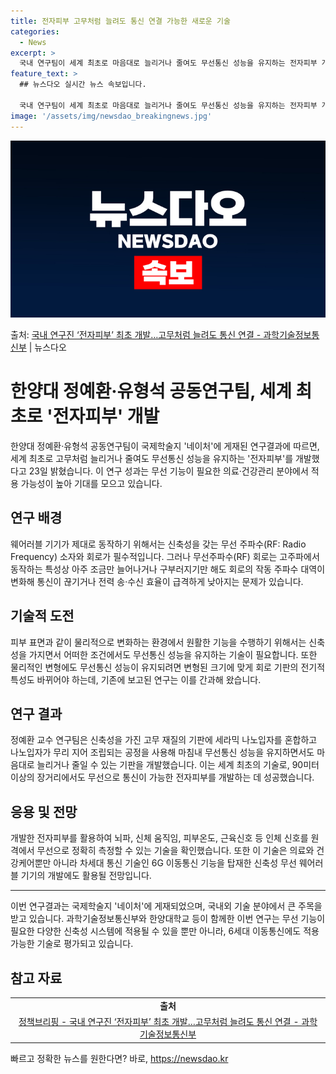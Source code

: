 ```yaml
---
title: 전자피부 고무처럼 늘려도 통신 연결 가능한 새로운 기술
categories:
  - News
excerpt: >
  국내 연구팀이 세계 최초로 마음대로 늘리거나 줄여도 무선통신 성능을 유지하는 전자피부 개발에 성공했다. 과학…
feature_text: >
  ## 뉴스다오 실시간 뉴스 속보입니다.

  국내 연구팀이 세계 최초로 마음대로 늘리거나 줄여도 무선통신 성능을 유지하는 전자피부 개발에 성공했다. 과학…
image: '/assets/img/newsdao_breakingnews.jpg'
---
```


![뉴스다오 속보](/assets/img/newsdao_breakingnews.jpg)

<p>출처: <a href="https://newsdao.kr/3882" rel="dofollow">국내 연구진 ‘전자피부’ 최초 개발…고무처럼 늘려도 통신 연결 - 과학기술정보통신부</a> | 뉴스다오</p>

<h1>한양대 정예환·유형석 공동연구팀, 세계 최초로 '전자피부' 개발</h1>
<p data-ke-size="size16">한양대 정예환·유형석 공동연구팀이 국제학술지 '네이처'에 게재된 연구결과에 따르면, 세계 최초로 고무처럼 늘리거나 줄여도 무선통신 성능을 유지하는 '전자피부'를 개발했다고 23일 밝혔습니다. 이 연구 성과는 무선 기능이 필요한 의료·건강관리 분야에서 적용 가능성이 높아 기대를 모으고 있습니다. </p>

<h2 data-ke-size="size26">연구 배경</h2>
<p data-ke-size="size16">웨어러블 기기가 제대로 동작하기 위해서는 신축성을 갖는 무선 주파수(RF: Radio Frequency) 소자와 회로가 필수적입니다. 그러나 무선주파수(RF) 회로는 고주파에서 동작하는 특성상 아주 조금만 늘어나거나 구부러지기만 해도 회로의 작동 주파수 대역이 변화해 통신이 끊기거나 전력 송·수신 효율이 급격하게 낮아지는 문제가 있습니다.</p>

<h2 data-ke-size="size26">기술적 도전</h2>
<p data-ke-size="size16">피부 표면과 같이 물리적으로 변화하는 환경에서 원활한 기능을 수행하기 위해서는 신축성을 가지면서 어떠한 조건에서도 무선통신 성능을 유지하는 기술이 필요합니다. 또한 물리적인 변형에도 무선통신 성능이 유지되려면 변형된 크기에 맞게 회로 기판의 전기적 특성도 바뀌어야 하는데, 기존에 보고된 연구는 이를 간과해 왔습니다.</p>

<h2 data-ke-size="size26">연구 결과</h2>
<p data-ke-size="size16">정예환 교수 연구팀은 신축성을 가진 고무 재질의 기판에 세라믹 나노입자를 혼합하고 나노입자가 무리 지어 조립되는 공정을 사용해 마침내 무선통신 성능을 유지하면서도 마음대로 늘리거나 줄일 수 있는 기판을 개발했습니다. 이는 세계 최초의 기술로, 90미터 이상의 장거리에서도 무선으로 통신이 가능한 전자피부를 개발하는 데 성공했습니다.</p>

<h2 data-ke-size="size26">응용 및 전망</h2>
<p data-ke-size="size16">개발한 전자피부를 활용하여 뇌파, 신체 움직임, 피부온도, 근육신호 등 인체 신호를 원격에서 무선으로 정확히 측정할 수 있는 기술을 확인했습니다. 또한 이 기술은 의료와 건강케어뿐만 아니라 차세대 통신 기술인 6G 이동통신 기능을 탑재한 신축성 무선 웨어러블 기기의 개발에도 활용될 전망입니다.</p>

<hr>
<p data-ke-size="size16">이번 연구결과는 국제학술지 '네이처'에 게재되었으며, 국내외 기술 분야에서 큰 주목을 받고 있습니다. 과학기술정보통신부와 한양대학교 등이 함께한 이번 연구는 무선 기능이 필요한 다양한 신축성 시스템에 적용될 수 있을 뿐만 아니라, 6세대 이동통신에도 적용 가능한 기술로 평가되고 있습니다.</p>
<h2 data-ke-size="size26">참고 자료</h2>
<table>
<tbody>
<tr>
<td style="text-align: center; height: 17px;"><b>출처</b></td>
</tr>
<tr>
<td style="text-align: center; height: 17px;"><a href="https://newsdao.kr/3882">정책브리핑 - 국내 연구진 ‘전자피부’ 최초 개발…고무처럼 늘려도 통신 연결 - 과학기술정보통신부</a></td>
</tr>
</tbody>
</table> 

빠르고 정확한 뉴스를 원한다면? 바로, <a href="https://newsdao.kr" rel="dofollow">https://newsdao.kr</a>


